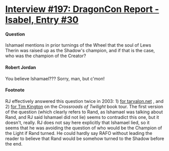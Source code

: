 # [Interview #197: DragonCon Report - Isabel, Entry #30](https://www.theoryland.com/intvmain.php?i=197#30)

#### Question

Ishamael mentions in prior turnings of the Wheel that the soul of Lews Therin was raised up as the Shadow's champion, and if that is the case, who was the champion of the Creator?

#### Robert Jordan

You believe Ishamael??? Sorry, man, but c'mon!

#### Footnote

RJ effectively answered this question twice in 2003: 1)
[for tarvalon.net](#3)
, and 2)
[for Tim Kington](http://www.theoryland.com/intvmain.php?i=161#27)
on the
*Crossroads of Twilight*
book tour. The first version of the question (which clearly refers to Rand, as Ishamael was talking about Rand, and RJ said Ishamael did not lie) seems to contradict this one, but it doesn't, really. RJ does not say here explicitly that Ishamael lied, so it seems that he was avoiding the question of who would be the Champion of the Light if Rand turned. He could hardly say RAFO without leading the reader to believe that Rand would be somehow turned to the Shadow before the end.

